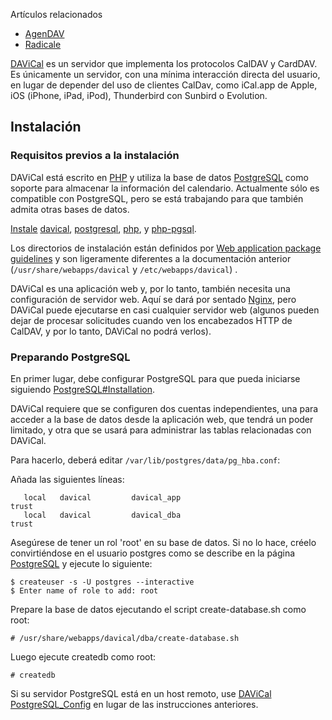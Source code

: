 Artículos relacionados

*   [AgenDAV](/index.php/AgenDAV "AgenDAV")
*   [Radicale](/index.php/Radicale "Radicale")

[DAViCal](https://www.davical.org/) es un servidor que implementa los protocolos CalDAV y CardDAV. Es únicamente un servidor, con una mínima interacción directa del usuario, en lugar de depender del uso de clientes CalDav, como iCal.app de Apple, iOS (iPhone, iPad, iPod), Thunderbird con Sunbird o Evolution.

## Instalación

### Requisitos previos a la instalación

DAViCal está escrito en [PHP](/index.php/PHP_(Espa%C3%B1ol) "PHP (Español)") y utiliza la base de datos [PostgreSQL](/index.php/PostgreSQL "PostgreSQL") como soporte para almacenar la información del calendario. Actualmente sólo es compatible con PostgreSQL, pero se está trabajando para que también admita otras bases de datos.

[Instale](/index.php/Install_(Espa%C3%B1ol) "Install (Español)") [davical](https://aur.archlinux.org/packages/davical/), [postgresql](https://www.archlinux.org/packages/?name=postgresql), [php](https://www.archlinux.org/packages/?name=php), y [php-pgsql](https://www.archlinux.org/packages/?name=php-pgsql).

Los directorios de instalación están definidos por [Web application package guidelines](/index.php/Web_application_package_guidelines "Web application package guidelines") y son ligeramente diferentes a la documentación anterior (`/usr/share/webapps/davical` y `/etc/webapps/davical`) .

DAViCal es una aplicación web y, por lo tanto, también necesita una configuración de servidor web. Aquí se dará por sentado [Nginx](/index.php/Nginx "Nginx"), pero DAViCal puede ejecutarse en casi cualquier servidor web (algunos pueden dejar de procesar solicitudes cuando ven los encabezados HTTP de CalDAV, y por lo tanto, DAViCal no podrá verlos).

### Preparando PostgreSQL

En primer lugar, debe configurar PostgreSQL para que pueda iniciarse siguiendo [PostgreSQL#Installation](/index.php/PostgreSQL#Installation "PostgreSQL").

DAViCal requiere que se configuren dos cuentas independientes, una para acceder a la base de datos desde la aplicación web, que tendrá un poder limitado, y otra que se usará para administrar las tablas relacionadas con DAViCal.

Para hacerlo, deberá editar `/var/lib/postgres/data/pg_hba.conf`:

Añada las siguientes líneas:

```
   local   davical         davical_app                             trust
   local   davical         davical_dba                             trust

```

Asegúrese de tener un rol 'root' en su base de datos. Si no lo hace, créelo convirtiéndose en el usuario postgres como se describe en la página [PostgreSQL](/index.php/PostgreSQL "PostgreSQL") y ejecute lo siguiente:

```
$ createuser -s -U postgres --interactive
$ Enter name of role to add: root

```

Prepare la base de datos ejecutando el script create-database.sh como root:

```
# /usr/share/webapps/davical/dba/create-database.sh

```

Luego ejecute createdb como root:

```
# createdb

```

Si su servidor PostgreSQL está en un host remoto, use [DAViCal PostgreSQL_Config](https://wiki.davical.org/index.php/PostgreSQL_Config) en lugar de las instrucciones anteriores.